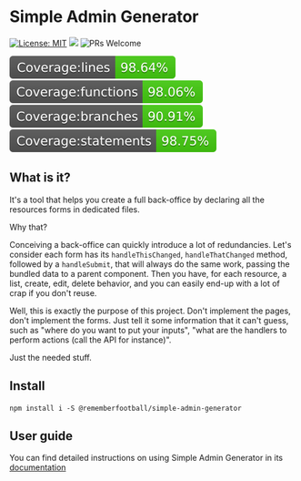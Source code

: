 # Simple Admin Generator

[![License: MIT](https://img.shields.io/badge/License-MIT-yellow.svg)](https://opensource.org/licenses/MIT) ![](https://github.com/rememberfootball/simple-admin-generator/workflows/Build/badge.svg) ![PRs Welcome](https://img.shields.io/badge/PRs-welcome-green.svg)

![](docs/badges/badge-lines.svg) ![](docs/badges/badge-functions.svg) ![](docs/badges/badge-branches.svg) ![](docs/badges/badge-statements.svg)

## What is it?

It's a tool that helps you create a full back-office by declaring all the resources forms in dedicated files. 

Why that?

Conceiving a back-office can quickly introduce a lot of redundancies. Let's consider each form has its `handleThisChanged`, `handleThatChanged` method, followed by a `handleSubmit`, that will always do the same work, passing the bundled data to a parent component. Then you have, for each resource, a list, create, edit, delete behavior, and you can easily end-up with a lot of crap if you don't reuse.

Well, this is exactly the purpose of this project. Don't implement the pages, don't implement the forms. Just tell it some information that it can't guess, such as "where do you want to put your inputs", "what are the handlers to perform actions (call the API for instance)".

Just the needed stuff.

## Install

```
npm install i -S @rememberfootball/simple-admin-generator 
```

## User guide

You can find detailed instructions on using Simple Admin Generator in its [documentation](docs/user-guide.md)

